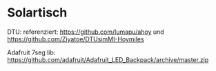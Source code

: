 # Solartisch

DTU: referenziert: https://github.com/lumapu/ahoy und https://github.com/Ziyatoe/DTUsimMI-Hoymiles

Adafruit 7seg lib: https://github.com/adafruit/Adafruit_LED_Backpack/archive/master.zip

